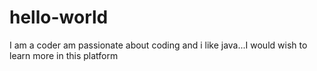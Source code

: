 # hello-world
I am a coder
am passionate about coding and i like java...I would wish 
to learn more in this platform
